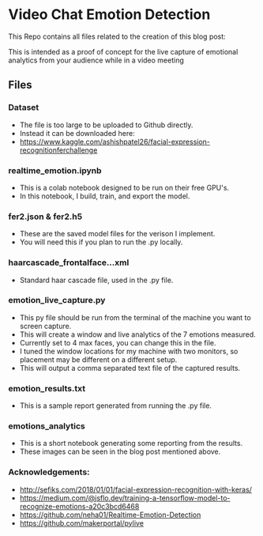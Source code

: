 # Video Chat Emotion Detection

This Repo contains all files related to the creation of this blog post:


This is intended as a proof of concept for the live capture of emotional analytics from your audience while in a video meeting

## Files

### Dataset
* The file is too large to be uploaded to Github directly.
* Instead it can be downloaded here:
* https://www.kaggle.com/ashishpatel26/facial-expression-recognitionferchallenge

### realtime_emotion.ipynb
* This is a colab notebook designed to be run on their free GPU's. 
* In this notebook, I build, train, and export the model.

### fer2.json & fer2.h5
* These are the saved model files for the verison I implement.
* You will need this if you plan to run the .py locally.

### haarcascade_frontalface...xml
* Standard haar cascade file, used in the .py file.

### emotion_live_capture.py
* This py file should be run from the terminal of the machine you want to screen capture.
* This will create a window and live analytics of the 7 emotions measured.
* Currently set to 4 max faces, you can change this in the file.
* I tuned the window locations for my machine with two monitors, so placement may be different on a different setup. 
* This will output a comma separated text file of the captured results. 

### emotion_results.txt
* This is a sample report generated from running the .py file.

### emotions_analytics
* This is a short notebook generating some reporting from the results.
* These images can be seen in the blog post mentioned above. 

### Acknowledgements:
* http://sefiks.com/2018/01/01/facial-expression-recognition-with-keras/
* https://medium.com/@jsflo.dev/training-a-tensorflow-model-to-recognize-emotions-a20c3bcd6468
* https://github.com/neha01/Realtime-Emotion-Detection
* https://github.com/makerportal/pylive


